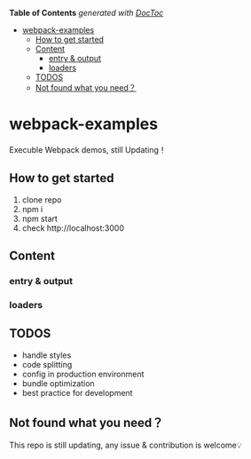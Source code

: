 <!-- START doctoc generated TOC please keep comment here to allow auto update -->
<!-- DON'T EDIT THIS SECTION, INSTEAD RE-RUN doctoc TO UPDATE -->
**Table of Contents**  *generated with [DocToc](https://github.com/thlorenz/doctoc)*

- [webpack-examples](#webpack-examples)
  - [How to get started](#how-to-get-started)
  - [Content](#content)
    - [entry & output](#entry--output)
    - [loaders](#loaders)
  - [TODOS](#todos)
  - [Not found what you need？](#not-found-what-you-need)

<!-- END doctoc generated TOC please keep comment here to allow auto update -->

# webpack-examples

Execuble Webpack demos, still Updating！

## How to get started

1. clone repo
2. npm i
3. npm start
4. check http://localhost:3000

## Content

### entry & output

### loaders

## TODOS

- handle styles
- code splitting
- config in production environment
- bundle optimization
- best practice for development

## Not found what you need？

This repo is still updating, any issue & contribution is welcome💡
